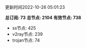 更新时间2022-10-26 05:01:23

**总订阅: 73**
**总节点: 2104**
**有效节点: 738**
- ss节点: 425
- v2ray节点: 239
- trojan节点: 74
